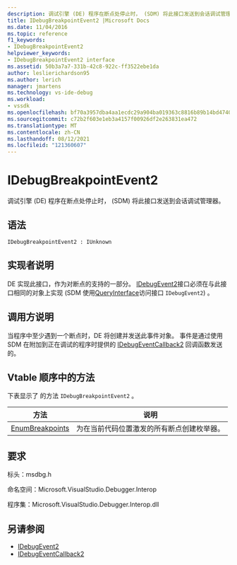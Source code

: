 ```yaml
---
description: 调试引擎 (DE) 程序在断点处停止时， (SDM) 将此接口发送到会话调试管理器。
title: IDebugBreakpointEvent2 |Microsoft Docs
ms.date: 11/04/2016
ms.topic: reference
f1_keywords:
- IDebugBreakpointEvent2
helpviewer_keywords:
- IDebugBreakpointEvent2 interface
ms.assetid: 50b3a7a7-331b-42c8-922c-ff3522ebe1da
author: leslierichardson95
ms.author: lerich
manager: jmartens
ms.technology: vs-ide-debug
ms.workload:
- vssdk
ms.openlocfilehash: bf70a3957dba4aa1ecdc29a904ba019363c8816b89b14bd4740363c078e29e41
ms.sourcegitcommit: c72b2f603e1eb3a4157f00926df2e263831ea472
ms.translationtype: MT
ms.contentlocale: zh-CN
ms.lasthandoff: 08/12/2021
ms.locfileid: "121360607"
---
```

# <a name="idebugbreakpointevent2"></a>IDebugBreakpointEvent2
调试引擎 (DE) 程序在断点处停止时， (SDM) 将此接口发送到会话调试管理器。

## <a name="syntax"></a>语法

```
IDebugBreakpointEvent2 : IUnknown
```

## <a name="notes-for-implementers"></a>实现者说明
 DE 实现此接口，作为对断点的支持的一部分。 [IDebugEvent2](../../../extensibility/debugger/reference/idebugevent2.md)接口必须在与此接口相同的对象上实现 (SDM 使用[QueryInterface](/cpp/atl/queryinterface)访问接口 `IDebugEvent2`) 。

## <a name="notes-for-callers"></a>调用方说明
 当程序中至少遇到一个断点时，DE 将创建并发送此事件对象。 事件是通过使用 SDM 在附加到正在调试的程序时提供的 [IDebugEventCallback2](../../../extensibility/debugger/reference/idebugeventcallback2.md) 回调函数发送的。

## <a name="methods-in-vtable-order"></a>Vtable 顺序中的方法
 下表显示了 的方法 `IDebugBreakpointEvent2` 。

|方法|说明|
|------------|-----------------|
|[EnumBreakpoints](../../../extensibility/debugger/reference/idebugbreakpointevent2-enumbreakpoints.md)|为在当前代码位置激发的所有断点创建枚举器。|

## <a name="requirements"></a>要求
 标头：msdbg.h

 命名空间：Microsoft.VisualStudio.Debugger.Interop

 程序集：Microsoft.VisualStudio.Debugger.Interop.dll

## <a name="see-also"></a>另请参阅
- [IDebugEvent2](../../../extensibility/debugger/reference/idebugevent2.md)
- [IDebugEventCallback2](../../../extensibility/debugger/reference/idebugeventcallback2.md)
